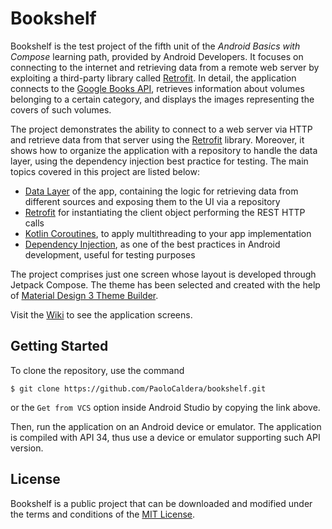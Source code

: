 # Bookshelf

Bookshelf is the test project of the fifth unit of the *Android Basics with Compose* learning path, provided by Android Developers. It focuses on connecting to the internet and retrieving data from a remote web server by exploiting a third-party library called [Retrofit](https://square.github.io/retrofit/). In detail, the application connects to the [Google Books API](https://developers.google.com/books), retrieves information about volumes belonging to a certain category, and displays the images representing the covers of such volumes.

The project demonstrates the ability to connect to a web server via HTTP and retrieve data from that server using the [Retrofit](https://square.github.io/retrofit/) library. Moreover, it shows how to organize the application with a repository to handle the data layer, using the dependency injection best practice for testing. The main topics covered in this project are listed below:

* [Data Layer](https://developer.android.com/topic/architecture/data-layer) of the app, containing the logic for retrieving data from different sources and exposing them to the UI via a repository
* [Retrofit](https://square.github.io/retrofit/) for instantiating the client object performing the REST HTTP calls
* [Kotlin Coroutines](https://developer.android.com/kotlin/coroutines), to apply multithreading to your app implementation
* [Dependency Injection](https://developer.android.com/training/dependency-injection), as one of the best practices in Android development, useful for testing purposes

The project comprises just one screen whose layout is developed through Jetpack Compose. The theme has been selected and created with the help of [Material Design 3 Theme Builder](https://m3.material.io/theme-builder#/custom).

Visit the [Wiki](https://github.com/PaoloCaldera/bookshelf/wiki) to see the application screens.


## Getting Started

To clone the repository, use the command
```
$ git clone https://github.com/PaoloCaldera/bookshelf.git
```
or the `Get from VCS` option inside Android Studio by copying the link above.

Then, run the application on an Android device or emulator. The application is compiled with API 34, thus use a device or emulator supporting such API version.

## License

Bookshelf is a public project that can be downloaded and modified under the terms and conditions of the [MIT License](LICENSE).
